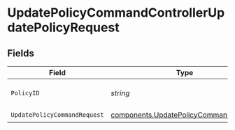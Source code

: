 # UpdatePolicyCommandControllerUpdatePolicyRequest


## Fields

| Field                                                                                          | Type                                                                                           | Required                                                                                       | Description                                                                                    | Example                                                                                        |
| ---------------------------------------------------------------------------------------------- | ---------------------------------------------------------------------------------------------- | ---------------------------------------------------------------------------------------------- | ---------------------------------------------------------------------------------------------- | ---------------------------------------------------------------------------------------------- |
| `PolicyID`                                                                                     | *string*                                                                                       | :heavy_check_mark:                                                                             | Unique identifier of the policy.                                                               | pol_cf20c82919da426493d48fc4ac4aa2ca                                                           |
| `UpdatePolicyCommandRequest`                                                                   | [components.UpdatePolicyCommandRequest](../../models/components/updatepolicycommandrequest.md) | :heavy_check_mark:                                                                             | N/A                                                                                            |                                                                                                |